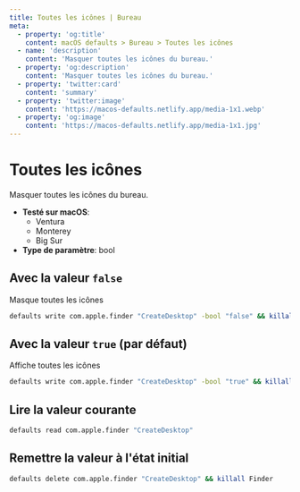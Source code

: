 ```yaml
---
title: Toutes les icônes | Bureau
meta:
  - property: 'og:title'
    content: macOS defaults > Bureau > Toutes les icônes
  - name: 'description'
    content: 'Masquer toutes les icônes du bureau.'
  - property: 'og:description'
    content: 'Masquer toutes les icônes du bureau.'
  - property: 'twitter:card'
    content: 'summary'
  - property: 'twitter:image'
    content: 'https://macos-defaults.netlify.app/media-1x1.webp'
  - property: 'og:image'
    content: 'https://macos-defaults.netlify.app/media-1x1.jpg'
---
```


# Toutes les icônes

Masquer toutes les icônes du bureau.

<!-- break lists -->

- **Testé sur macOS**:
  - Ventura
  - Monterey
  - Big Sur
- **Type de paramètre**: bool

## Avec la valeur `false`

Masque toutes les icônes

```bash
defaults write com.apple.finder "CreateDesktop" -bool "false" && killall Finder
```

## Avec la valeur `true` (par défaut)

Affiche toutes les icônes

```bash
defaults write com.apple.finder "CreateDesktop" -bool "true" && killall Finder
```

## Lire la valeur courante

```bash
defaults read com.apple.finder "CreateDesktop"
```

## Remettre la valeur à l'état initial

```bash
defaults delete com.apple.finder "CreateDesktop" && killall Finder
```
